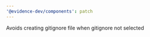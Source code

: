 ```yaml
---
'@evidence-dev/components': patch
---
```


Avoids creating gitignore file when gitignore not selected
